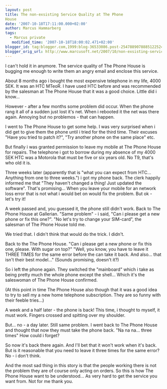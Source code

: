```yaml
---
layout: post
title: The non-exsisting Service Quality at The Phone
House
date: '2007-10-18T17:11:00.000+02:00'
author: Marcus Hammarberg
tags:
  - Marcus private
   modified_time: '2007-10-18T18:00:02.471+02:00'
blogger_id: tag:blogger.com,1999:blog-36533086.post-2547889078885122524
blogger_orig_url: http://www.marcusoft.net/2007/10/non-exsisting-service-quality-at-phone.html
---
```


I can't hold it in anymore. The service quality of The Phone House
is bugging me enough to write them an angry email and enclose this
service.

About 8 months ago i bought the most expensive telephone in my life,
4000 SEK. It was an HTC MTeoR. I have used HTC before and was
recommended by the salesman at The Phone House that it was a good
choice. Little did i know...

However - after a few months some problem did occur. When the phone rang
it all of a sudden just lost it's net. When i rebooted it the net was
there again. Annoying but no problemos - that can happen.

I went to The Phone House to get some help. I was very surprised when i
did get to give them the phone until i tried for the third time. Their
excuses "Have you tried to patch it?", "Try another phone on the same
place" etc.

But finally i was granted permission to leave my mobile at The Phone
House for repairs. The telephone i got to borrow during my absence of my
4000 SEK HTC was a Motorola that must be five or six years old. No T9,
that's who old it is.

Three weeks later (apparently that is "what you can expect from HTC...
Anything from one to three weeks.") i got my phone back. The clerk
happily informed me that "They haven't changed a thing! Just updated the
software". That's promising... When you leave your mobile for an network
loss error that is not what i would bet on would fix the problem. But
ok - let's try it!

A week passed and, you guessed it, the phone still didn't work. Back to
The Phone House at Gallerian. "Same problem" - i said, "Can i please get
a new phone or fix this one?". "No let's try to change your SIM-card",
the salesman of The Phone House told me.

We tried that. I didn't think that would do the trick. I didn't.

Back to the The Phone House. "Can i please get a new phone or fix this
one, please. With sugar on top?"
"Well, you know, you have to leave it THREE TIMES for the same error
before the can take it back. And also... that isn't their best model..."
(Sounds promising, doesn't it?)

So i left the phone again. They switched the "mainboard" which i take as
being pretty much the whole phone except the shell... Which it's the
saleswoman of The Phone House confirmed.

(At this point in time The Phone House also though that it was a good
idea to try to sell my a new home telephone subscription. They are so
funny with their feeble tries...)

A week and a half later - the phone is back! This time, i thought to
myself, it must work. Fingers crossed and spitting over my shoulder.

But... no - a day later. Still same problem. I went back to The Phone
House and thought that now they must take the phone back. "Na na na...
three times" How could i forget?

So now it's back there again. And I'll bet that it won't work when it's
back. But is it reasonable that you need to leave it three times for the
same error? No - i don't think.

And the most sad thing in this story is that the people working there is
not the problem they are of course only acting on orders. So this is how
The Phone House want to be understood... As very hard to get the service
you want from. Not for me thank you.
